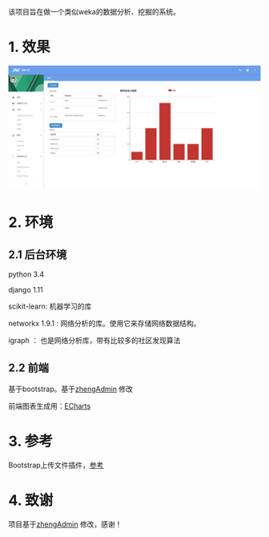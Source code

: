 
该项目旨在做一个类似weka的数据分析、挖掘的系统。

# 1. 效果

![title](yemian.png)

# 2. 环境

## 2.1 后台环境

python 3.4

django 1.11

scikit-learn: 机器学习的库

networkx 1.9.1 : 网络分析的库。使用它来存储网络数据结构。

igraph ： 也是网络分析库，带有比较多的社区发现算法

## 2.2 前端

基于bootstrap。基于[zhengAdmin](https://github.com/shuzheng/zhengAdmin) 修改

前端图表生成用：[ECharts](http://echarts.baidu.com/tutorial.html#5%20%E5%88%86%E9%92%9F%E4%B8%8A%E6%89%8B%20ECharts)


# 3. 参考

Bootstrap上传文件插件，[参考](http://caiknife.github.io/blog/2014/02/24/bootstrap-filestyle/)


# 4. 致谢

项目基于[zhengAdmin](https://github.com/shuzheng/zhengAdmin) 修改，感谢！
